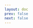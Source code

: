 ```yaml
---
layout: doc
prev: false
next: false
---
```


<CustomItemBox :item="{
  name: '盐恩之环',
  icon: '/wiki/item/ring_a.png',
  type: '装备',
  description: '',
  params: {
    stack: 1,
    durability: -1 
  },
  obtain: {
    found: [],
    npc: [],
    shop: [],
    gardening: []
  }
}" />
